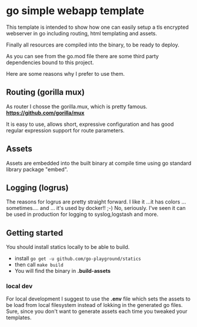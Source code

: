 # go simple webapp template

This template is intended to show how one can easily setup
a tls encrypted webserver in go including routing, html templating and assets.

Finally all resources are compiled into the binary, to be ready to deploy.

As you can see from the go.mod file there are some third party dependencies
bound to this project.

Here are some reasons why I prefer to use them. 

## Routing (gorilla mux)
As router I chosse the gorilla.mux, which is pretty famous.
**https://github.com/gorilla/mux**

It is easy to use, allows short, expressive configuration and has
good regular expression support for route parameters.

## Assets
Assets are embedded into the built binary at compile time using go standard library package "embed".

## Logging (logrus)
The reasons for logrus are pretty straight forward.
I like it ...it has colors ... sometimes.... and ... it's used by docker!! ;-)
No, seriously. I've seen it can be used in production for logging to syslog,logstash and more.

## Getting started
You should install statics locally to be able to build. 
* install ```go get -u github.com/go-playground/statics```
* then call ```make build```
* You will find the binary in **.build-assets**

### local dev
For local development I suggest to use the **.env** file
which sets the assets to be load from local filesystem instead
of lokking in the generated go files. Sure, since you don't want
to generate assets each time you tweaked your templates.

